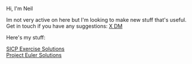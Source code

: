 Hi, I'm Neil
<p>Im not very active on here but I'm looking to make new stuff that's useful.<br>
Get in touch if you have any suggestions: <a href="https://twitter.com/messages/compose?recipient_id=952126520759218177" class="twitter-dm-button"> X DM</a></p>

Here's my stuff:
<p><a href="https://github.com/skoarkid/sicp-exercise-solutions" target="_blank">SICP Exercise Solutions</a><br>
<a href="https://github.com/skoarkid/ProjectEuler" target="_blank">Project Euler Solutions</a></p>

